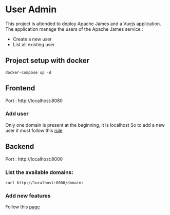 # User Admin

This project is attended to deploy Apache James and a Vuejs application.
The application manage the users of the Apache James service :
 - Create a new user
 - List all existing user

## Project setup with docker

```
docker-compose up -d
```

## Frontend 

Port : http://localhost:8080

### Add user

Only one domain is present at the beginning, it is localhost
So to add a new user it must follow this [rule](https://james.apache.org/server/config-users.html)

## Backend 

Port : http://localhost:8000

### List the available domains:

```
curl http://localhost:8000/domains
```

### Add new features 

Follow this [page](https://james.apache.org/server/manage-webadmin.html#Create_a_user)





